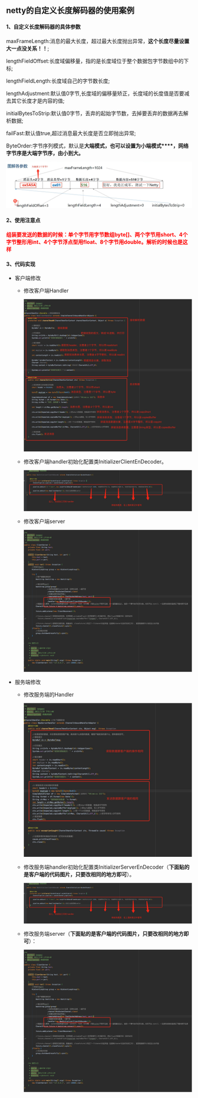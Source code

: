 ## netty的自定义长度解码器的使用案例



#### 1、自定义长度解码器的具体参数

maxFrameLength:消息的最大长度，超过最大长度抛出异常，**这个长度尽量设置大一点没关系！！**;

lengthFieldOffset:长度域偏移量，指的是长度域位于整个数据包字节数组中的下标;

lengthFieldLength:长度域自己的字节数长度;

lengthAdjustment:默认值0字节,长度域的偏移量矫正，长度域的长度值是否要减去其它长度才是内容的值;

initialBytesToStrip:默认值0字节，丢弃的起始字节数，去掉要丢弃的数据再去解析数据;

failFast:默认值true,超过消息最大长度是否立即抛出异常;

ByteOrder:字节序列模式，默认是**大端模式，也可以设置为小端模式****，网络字节序是大端字节序，由小到大。**

![avatar](./images/1.jpg)



#### 2、使用注意点

<font color="red"> **组装要发送的数据的时候：单个字节用字节数组byte[]、两个字节用short、4个字节整形用int、4个字节浮点型用float、8个字节用double。解析的时候也是这样** </font>



#### 3、代码实现

- 客户端修改

  - 修改客户端Handler

    ![avatar](./images/19.jpg)

  - 修改客户端handler初始化配置类InitializerClientEnDecoder。

    ![avatar](./images/43.jpg)

  - 修改客户端server

    ![avatar](./images/13.jpg)

- 服务端修改

  - 修改服务端的Handler

    ![avatar](./images/69.jpg)

  - 修改服务端handler初始化配置类InitializerServerEnDecoder（**下面贴的是客户端的代码图片，只要改相同的地方即可**）。

    ![avatar](./images/43.jpg)

  - 修改服务端server（**下面贴的是客户端的代码图片，只要改相同的地方即可**）：

    ![avatar](./images/13.jpg)
